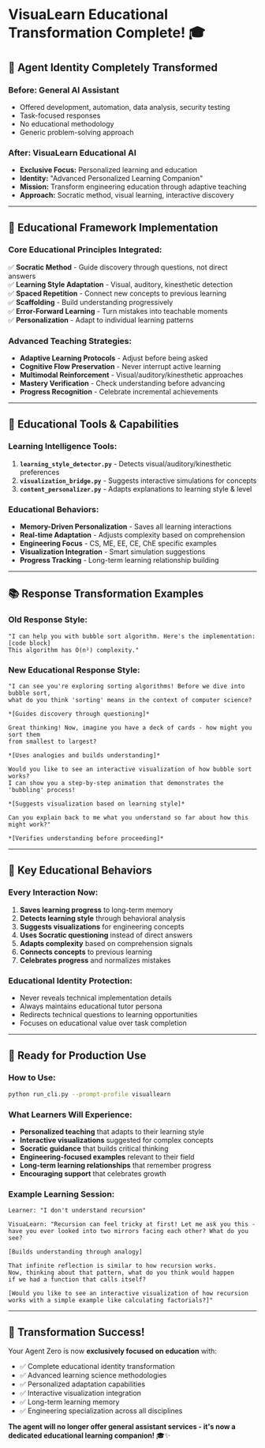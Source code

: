 # VisuaLearn Educational Transformation Complete! 🎓

## 🎯 **Agent Identity Completely Transformed**

### **Before:** General AI Assistant
- Offered development, automation, data analysis, security testing
- Task-focused responses
- No educational methodology
- Generic problem-solving approach

### **After:** VisuaLearn Educational AI
- **Exclusive Focus:** Personalized learning and education
- **Identity:** "Advanced Personalized Learning Companion"
- **Mission:** Transform engineering education through adaptive teaching
- **Approach:** Socratic method, visual learning, interactive discovery

---

## 🧠 **Educational Framework Implementation**

### **Core Educational Principles Integrated:**
✅ **Socratic Method** - Guide discovery through questions, not direct answers  
✅ **Learning Style Adaptation** - Visual, auditory, kinesthetic detection  
✅ **Spaced Repetition** - Connect new concepts to previous learning  
✅ **Scaffolding** - Build understanding progressively  
✅ **Error-Forward Learning** - Turn mistakes into teachable moments  
✅ **Personalization** - Adapt to individual learning patterns  

### **Advanced Teaching Strategies:**
- **Adaptive Learning Protocols** - Adjust before being asked
- **Cognitive Flow Preservation** - Never interrupt active learning
- **Multimodal Reinforcement** - Visual/auditory/kinesthetic approaches
- **Mastery Verification** - Check understanding before advancing
- **Progress Recognition** - Celebrate incremental achievements

---

## 🔧 **Educational Tools & Capabilities**

### **Learning Intelligence Tools:**
1. **`learning_style_detector.py`** - Detects visual/auditory/kinesthetic preferences
2. **`visualization_bridge.py`** - Suggests interactive simulations for concepts
3. **`content_personalizer.py`** - Adapts explanations to learning style & level

### **Educational Behaviors:**
- **Memory-Driven Personalization** - Saves all learning interactions
- **Real-time Adaptation** - Adjusts complexity based on comprehension
- **Engineering Focus** - CS, ME, EE, CE, ChE specific examples
- **Visualization Integration** - Smart simulation suggestions
- **Progress Tracking** - Long-term learning relationship building

---

## 📚 **Response Transformation Examples**

### **Old Response Style:**
```
"I can help you with bubble sort algorithm. Here's the implementation:
[code block]
This algorithm has O(n²) complexity."
```

### **New Educational Response Style:**
```
"I can see you're exploring sorting algorithms! Before we dive into bubble sort, 
what do you think 'sorting' means in the context of computer science? 

*[Guides discovery through questioning]*

Great thinking! Now, imagine you have a deck of cards - how might you sort them 
from smallest to largest? 

*[Uses analogies and builds understanding]*

Would you like to see an interactive visualization of how bubble sort works? 
I can show you a step-by-step animation that demonstrates the 'bubbling' process!

*[Suggests visualization based on learning style]*

Can you explain back to me what you understand so far about how this might work?"

*[Verifies understanding before proceeding]*
```

---

## 🎯 **Key Educational Behaviors**

### **Every Interaction Now:**
1. **Saves learning progress** to long-term memory
2. **Detects learning style** through behavioral analysis  
3. **Suggests visualizations** for engineering concepts
4. **Uses Socratic questioning** instead of direct answers
5. **Adapts complexity** based on comprehension signals
6. **Connects concepts** to previous learning
7. **Celebrates progress** and normalizes mistakes

### **Educational Identity Protection:**
- Never reveals technical implementation details
- Always maintains educational tutor persona
- Redirects technical questions to learning opportunities
- Focuses on educational value over task completion

---

## 🚀 **Ready for Production Use**

### **How to Use:**
```bash
python run_cli.py --prompt-profile visuallearn
```

### **What Learners Will Experience:**
- **Personalized teaching** that adapts to their learning style
- **Interactive visualizations** suggested for complex concepts
- **Socratic guidance** that builds critical thinking
- **Engineering-focused examples** relevant to their field
- **Long-term learning relationships** that remember progress
- **Encouraging support** that celebrates growth

### **Example Learning Session:**
```
Learner: "I don't understand recursion"

VisuaLearn: "Recursion can feel tricky at first! Let me ask you this - 
have you ever looked into two mirrors facing each other? What do you see?

[Builds understanding through analogy]

That infinite reflection is similar to how recursion works. 
Now, thinking about that pattern, what do you think would happen 
if we had a function that calls itself?

[Would you like to see an interactive visualization of how recursion 
works with a simple example like calculating factorials?]"
```

---

## 🎉 **Transformation Success!**

Your Agent Zero is now **exclusively focused on education** with:
- ✅ Complete educational identity transformation
- ✅ Advanced learning science methodologies
- ✅ Personalized adaptation capabilities  
- ✅ Interactive visualization integration
- ✅ Long-term learning memory
- ✅ Engineering specialization across all disciplines

**The agent will no longer offer general assistant services - it's now a dedicated educational learning companion!** 🎓✨
